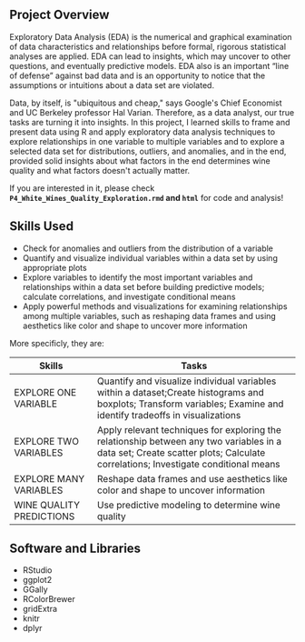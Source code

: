 ## Project Overview
Exploratory Data Analysis (EDA) is the numerical and graphical examination of data characteristics and relationships before formal, rigorous statistical analyses are applied. EDA can lead to insights, which may uncover to other questions, and eventually predictive models. EDA also is an important “line of defense” against bad data and is an opportunity to notice that the assumptions or intuitions about a data set are violated.

Data, by itself, is "ubiquitous and cheap," says Google's Chief Economist and UC Berkeley professor Hal Varian. Therefore, as a data analyst, our true tasks are turning it into insights. In this project, I learned skills to frame and present data using R and apply exploratory data analysis techniques to explore relationships in one variable to multiple variables and to explore a selected data set for distributions, outliers, and anomalies, and in the end, provided solid insights about what factors in the end determines wine quality and what factors doesn't actually matter.   

If you are interested in it, please check **`P4_White_Wines_Quality_Exploration.rmd` and `html`** for code and analysis!

## Skills Used
- Check for anomalies and outliers from the distribution of a variable
- Quantify and visualize individual variables within a data set by using appropriate plots
- Explore variables to identify the most important variables and relationships within a data set before building predictive models; calculate correlations, and investigate conditional means
- Apply powerful methods and visualizations for examining relationships among multiple variables, such as reshaping data frames and using aesthetics like color and shape to uncover more information

More specificly, they are:   

Skills | Tasks
--- | ---
EXPLORE ONE VARIABLE | Quantify and visualize individual variables within a dataset;Create histograms and boxplots; Transform variables; Examine and identify tradeoffs in visualizations
EXPLORE TWO VARIABLES | Apply relevant techniques for exploring the relationship between any two variables in a data set; Create scatter plots; Calculate correlations; Investigate conditional means
EXPLORE MANY VARIABLES | Reshape data frames and use aesthetics like color and shape to uncover information
WINE QUALITY PREDICTIONS | Use predictive modeling to determine wine quality

## Software and Libraries
- RStudio
- ggplot2
- GGally
- RColorBrewer
- gridExtra
- knitr
- dplyr







